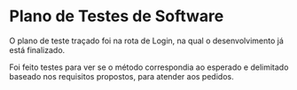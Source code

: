 # Plano de Testes de Software

O plano de teste traçado foi na rota de Login, na qual o desenvolvimento já está finalizado. 

Foi feito testes para ver se o método correspondia ao esperado e delimitado baseado nos requisitos propostos, para atender aos pedidos.
